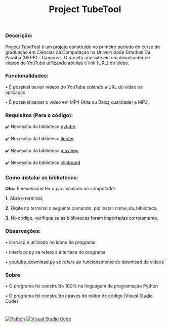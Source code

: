 <header>
  <h1><strong>Project TubeTool</strong></h1>
</header>

<h3>Descrição:</h3>
<p>Project TubeTool é um projeto construído no primeiro período do curso de graduação em Ciências da Computação na Universidade Estadual Da Paraíba (UEPB) - Campus I. O projeto consiste em um downloader de vídeos do YouTube utilizando apenas o link (URL) do vídeo.</p>

<h3><strong>Funcionalidades:</strong></h3>
<p>• É possível baixar vídeos do YouTube colando a URL do vídeo na aplicação.</p>
<p>• É possível baixar o vídeo em MP4 (Alta ou Baixa qualidade) e MP3.</p>

<h3><strong>Requisitos (Para o código):</strong></h3>
<p>✔️ Necessita da biblioteca <a href="https://pytube.io/en/latest/">pytube</a></p>
<p>✔️ Necessita da biblioteca <a href="https://docs.python.org/3/library/tk.html">tkinter</a></p>
<p>✔️ Necessita da biblioteca <a href="https://zulko.github.io/moviepy/">moviepy</a></p>
<p>✔️ Necessita da biblioteca <a href="http://omz-software.com/pythonista/docs/ios/clipboard.html">clipboard</a></p>

<h3><strong>Como instalar as bibliotecas:</strong></h3>
<p><strong>Obs:</strong> É necessário ter o pip instalado no computador</p>
<p><strong>1.</strong> Abra o terminal;</p>
<p><strong>2.</strong> Digite no terminal o seguinte comando: pip install nome_da_biblioteca;</p>
<p><strong>3.</strong> No código, verifique se as bibliotecas foram importadas corretamente.</p>

<h3><strong>Observações:</strong></h3>
<p>• icon.ico é utilizado no ícone do programa</p>
<p>• interface.py se refere à interface do programa</p>
<p>• youtube_download.py se refere ao funcionamento do download de vídeos</p>

<h3>Sobre</h3>
<p>• O programa foi construído 100% na linguagem de programação Python</p>
<p>• O programa foi construído através do editor de código (Visual Studio Code)</p>

<h1></h1>

<a href="https://www.python.org/">![Python](https://img.shields.io/badge/python-3670A0?style=for-the-badge&logo=python&logoColor=ffdd54)</a>
<a href="https://code.visualstudio.com/">![Visual Studio Code](https://img.shields.io/badge/Visual%20Studio%20Code-0078d7.svg?style=for-the-badge&logo=visual-studio-code&logoColor=white)</a>
